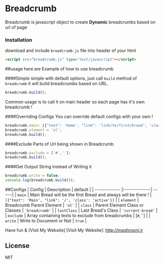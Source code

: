 # Breadcrumb

Breadcrumb is javascript object to create **Dynamic** breadcrumbs based on url of page

### Installation
download and include `breadcrumb.js` file into header of your html

```html
<script src="breadcrumb.js" type="text/javascript"></script>
```
##usage
here are Example of how to use breadcrumb

####Simple
simple with default options, just call `build` method of `breadcrumb` it will build breadcrumbs based on URL.<br>
```javascript
breadcrumb.build();
```
Common usage is to call it on main header so each page has it's own breadcrumb !

####Overriding Configs
You can override default configs with your own !
```javascript
breadcrumb.main: [{"text": 'Home', "link": 'link/to/first/bread', 'class': 'fristClass'}];
breadcrumb.element = 'ul';
breadcrumb.build();
```
####Exclude Parts of Url being shown in Breadcrumb
```javascript
breadcrumb.exclude = ['#',''];
breadcrumb.build();
```
####Get Output String instead of Writing it
```javascript
breadcrumb.write = false;
console.log(breadcrumb.build());
```
##Configs
| Config      | Description           | default |
| ------------- |:-------------:| -----:|
| `main`      | Main Bread will be the first Bread and always will be there ! | `[{"text": 'Main', "link": '/', 'class': 'active'}]`   |
| `element`   | Breadcrumb Parent Element     |   `'ol'` |
| `class`     | Parent Element Class or Classes      |   `'breadcrumb'` |
| `lastClass` | Last Bread's Class       |   `'current-bread'` |
| `exclude` | Array containing texts to exclude from breadcrumbs       |   [`#`,``] |
| `write` | Write to Document or Not       |   `true` |

Have fun & [Visit My Website]
[Visit My Website]: http://maghrooni.ir

License
----
MIT
